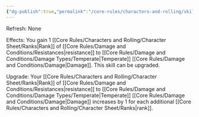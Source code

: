 ```yaml
---
{"dg-publish":true,"permalink":"/core-rules/characters-and-rolling/skills-and-flaws/skill-list/vitality/rank-1/temperate-resistance/"}
---
```


Refresh: None

Effects:
You gain 1 [[Core Rules/Characters and Rolling/Character Sheet/Ranks\|Rank]] of [[Core Rules/Damage and Conditions/Resistances\|resistance]] to [[Core Rules/Damage and Conditions/Damage Types/Temperate\|Temperate]] [[Core Rules/Damage and Conditions/Damage\|Damage]].
This skill can be upgraded.

Upgrade:
Your [[Core Rules/Characters and Rolling/Character Sheet/Ranks\|Rank]] of [[Core Rules/Damage and Conditions/Resistances\|resistance]] to [[Core Rules/Damage and Conditions/Damage Types/Temperate\|Temperate]] [[Core Rules/Damage and Conditions/Damage\|Damage]] increases by 1 for each additional [[Core Rules/Characters and Rolling/Character Sheet/Ranks\|rank]].